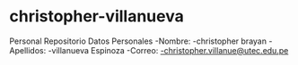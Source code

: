 # christopher-villanueva
Personal Repositorio
Datos Personales
-Nombre:
-christopher brayan 
-Apellidos:
-villanueva Espinoza
-Correo: 
-christopher.villanue@utec.edu.pe







